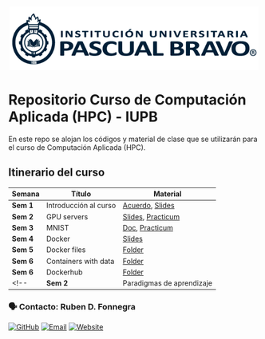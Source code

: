
<center> <img src="Images/iupb_logo.png" width="500px"/> </center>


# Repositorio Curso de Computación Aplicada (HPC) - IUPB

En este repo se alojan los códigos y material de clase que se utilizarán para el curso de Computación Aplicada (HPC). 


## Itinerario del curso

| Semana | Título | Material |
|---|---|---|
| **Sem 1**  | Introducción al curso | [Acuerdo](https://docs.google.com/spreadsheets/d/1BcSAZagBfGRew2w0NkOjb3yasiY4VP_gPpp_mzORCAU/edit?usp=sharing), [Slides](https://docs.google.com/presentation/d/1Q7H1GiH5ygIT7uv0TNKphQJr-KycSZb1_T_54VFBW3M/edit?usp=sharing)
| **Sem 2**  | GPU servers | [Slides](https://docs.google.com/presentation/d/1Yk2U7TfWFh28qBP6UlGzWyTp-01ErGvwQTvT5jnAYOY/edit?usp=sharing), [Practicum](https://github.com/rubenfonnegra/HPC/tree/master/Sem_2/Practicum_1.ipynb)
| **Sem 3**  | MNIST | [Doc](https://docs.google.com/document/d/1G1fUvNOfSGosYZMXH6ITnPmyhxEb9G5JsVTXgnN8bA0/edit?usp=sharing),  [Practicum](https://github.com/rubenfonnegra/HPC/tree/master/Sem_3/mnist.py)
| **Sem 4**  | Docker | [Slides](https://docs.google.com/presentation/d/1JYK512fYui9XeuArwZFEf2qWJSTp3FwCmlmMothni-0/edit?usp=sharing)
| **Sem 5**  | Docker files | [Folder](https://github.com/rubenfonnegra/HPC/tree/master/Sem_5/)
| **Sem 6**  | Containers with data | [Folder](https://github.com/rubenfonnegra/HPC/tree/master/Sem_6/) 
| **Sem 6**  | Dockerhub | [Folder](https://github.com/rubenfonnegra/HPC/tree/master/Sem_7/) 
<!-- | **Sem 2**  | Paradigmas de aprendizaje | [Slides](https://docs.google.com/presentation/d/1B4wBGexKpvu-p86_NcTSuF2H3iwDRd9sfpbdgkO8Ge8/edit?usp=sharing), [Practicum 1](https://github.com/rubenfonnegra/inteligencia_computacional/blob/master/Sem_2/Practicum_1.ipynb)  -->




### 🗣️ Contacto: Ruben D. Fonnegra

  [![GitHub](https://img.shields.io/badge/github-%23121011.svg?style=for-the-badge&logo=github&logoColor=white)](https://github.com/rubenfonnegra) 
  [![Email](https://img.shields.io/badge/Email-c14438?style=for-the-badge&logo=gmail&logoColor=white)](mailto:ruben.fonnegra@pascuabravo.edu.co "Connect via Email")
  [![Website](https://img.shields.io/badge/website-%230070D1.svg?style=for-the-badge&logo=About.me&logoColor=white)](https://rubenfonnegra.github.io/)
